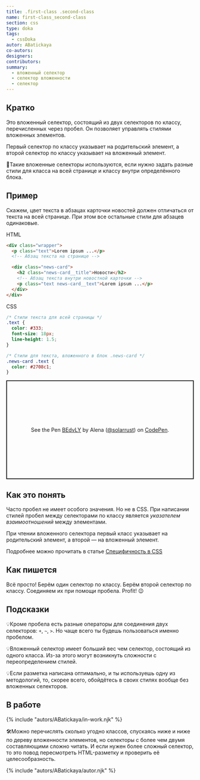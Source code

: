 ```yaml
---
title: .first-class .second-class
name: first-class_second-class
section: css
type: doka
tags:
  - cssDoka
autor: ABatickaya
co-autors:
designers:
contributors:
summary:
  - вложенный селектор
  - селектор вложенности
  - селектор
---
```


## Кратко

Это вложенный селектор, состоящий из двух селекторов по классу, перечисленных через пробел. Он позволяет управлять стилями вложенных элементов.

Первый селектор по классу указывает на родительский элемент, а второй селектор по классу указывает на вложенный элемент.

🤖Такие вложенные селекторы используются, если нужно задать разные стили для класса на всей странице и классу внутри определённого блока.

## Пример

Скажем, цвет текста в абзацах карточки новостей должен отличаться от текста на всей странице. При этом все остальные стили для абзацев одинаковые.

HTML

```html
<div class="wrapper">
  <p class="text">Lorem ipsum ...</p>
  <!-- Абзац текста на странице -->

  <div class="news-card">
    <h2 class="news-card__title">Новости</h2>
    <!-- Абзац текста внутри новостной карточки -->
    <p class="text news-card__text">Lorem ipsum ...</p>
  </div>
</div>
```

CSS

```css
/* Стили текста для всей страницы */
.text {
  color: #333;
  font-size: 18px;
  line-height: 1.5;
}

/* Стили для текста, вложенного в блок .news-card */
.news-card .text {
  color: #2708c1;
}
```

<p class="codepen" data-height="265" data-theme-id="light" data-default-tab="html,result" data-user="solarrust" data-slug-hash="BEdvLY" style="height: 265px; box-sizing: border-box; display: flex; align-items: center; justify-content: center; border: 2px solid; margin: 1em 0; padding: 1em;" data-pen-title="BEdvLY">
  <span>See the Pen <a href="https://codepen.io/solarrust/pen/BEdvLY">
  BEdvLY</a> by Alena (<a href="https://codepen.io/solarrust">@solarrust</a>)
  on <a href="https://codepen.io">CodePen</a>.</span>
</p>
<script async src="https://static.codepen.io/assets/embed/ei.js"></script>

## Как это понять

Часто пробел не имеет особого значения. Но не в CSS. При написании стилей пробел между селекторами по классу является _указателем_ _взаимоотношений_ между элементами.

При чтении вложенного селектора первый класс указывает на родительский элемент, а второй — на вложенный элемент.

Подробнее можно прочитать в статье [Специфичность в CSS]()

## Как пишется

Всё просто! Берём один селектор по классу. Берём второй селектор по классу. Соединяем их при помощи пробела. Profit! 😉

## Подсказки

💡Кроме пробела есть разные операторы для соединения двух селекторов: `+`, `~`, `>`. Но чаще всего ты будешь пользоваться именно пробелом.

💡Вложенный селектор имеет больший вес чем селектор, состоящий из одного класса. Из-за этого могут возникнуть сложности с переопределением стилей.

💡Если разметка написана оптимально, и ты используешь одну из методологий, то, скорее всего, обойдётесь в своих стилях вообще без вложенных селекторов.

## В работе

{% include "autors/ABatickaya/in-work.njk" %}

🛠Можно перечислять сколько угодно классов, спускаясь ниже и ниже по дереву вложенности элементов, но селекторы с более чем двумя составляющими сложно читать. И если нужен более сложный селектор, то это повод пересмотреть HTML-разметку и проверить её целесообразность.

{% include "autors/ABatickaya/autor.njk" %}

